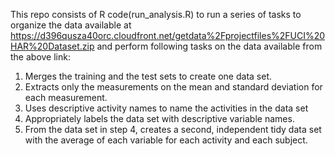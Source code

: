This repo consists of R code(run_analysis.R) to run a series of tasks to organize the data available at https://d396qusza40orc.cloudfront.net/getdata%2Fprojectfiles%2FUCI%20HAR%20Dataset.zip
and perform following tasks on the data available from the above link:
1. Merges the training and the test sets to create one data set.
2. Extracts only the measurements on the mean and standard deviation for each measurement.
3. Uses descriptive activity names to name the activities in the data set
4. Appropriately labels the data set with descriptive variable names.
5. From the data set in step 4, creates a second, independent tidy data set with the average of each variable for each activity and each subject.
